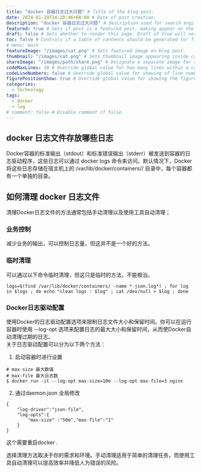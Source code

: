 ```yaml
---
title: "docker 容器日志过大问题" # Title of the blog post.
date: 2024-01-29T14:20:46+08:00 # Date of post creation.
description: "docker 容器日志过大问题" # Description used for search engine.
featured: true # Sets if post is a featured post, making appear on the home page side bar.
draft: false # Sets whether to render this page. Draft of true will not be rendered.
toc: false # Controls if a table of contents should be generated for first-level links automatically.
# menu: main
featureImage: "/images/cat.png" # Sets featured image on blog post.
thumbnail: "/images/cat.png" # Sets thumbnail image appearing inside card on homepage.
shareImage: "/images/path/share.png" # Designate a separate image for social media sharing.
codeMaxLines: 10 # Override global value for how many lines within a code block before auto-collapsing.
codeLineNumbers: false # Override global value for showing of line numbers within code block.
figurePositionShow: true # Override global value for showing the figure label.
categories:
  - Technology
tags:
  - docker
  - log
# comment: false # Disable comment if false.
---
```




## docker 日志文件存放哪些日志  
Docker容器的标准输出（stdout）和标准错误输出（stderr）被发送到容器的日志驱动程序，这些日志可以通过 docker logs 命令来访问。默认情况下，Docker将这些日志存储在宿主机上的 /var/lib/docker/containers/<container-id>/ 目录中，每个容器都有一个单独的目录。

## 如何清理 docker 日志文件  
清理Docker日志文件的方法通常包括手动清理以及使用工具自动清理；

### 业务控制   
减少业务的输出，可以控制日志量，但这并不是一个好的方法。

### 临时清理  

可以通过以下命令临时清理，但这只是临时的方法，不能根治。
```shell
logs=$(find /var/lib/docker/containers/ -name *-json.log*) ; for log in $logs ; do echo "clean logs : $log" ; cat /dev/null > $log ; done

```
### Docker日志驱动配置  

使用Docker的日志驱动配置选项来限制日志文件大小和保留时间。你可以在运行容器时使用 --log-opt 选项来配置日志的最大大小和保留时间，从而使Docker自动清理过期的日志。    
关于日志驱动配置可以分为以下两个方法：  
1. 启动容器时进行设置  
```shell
# max-size 最大数值
# max-file 最大日志数
$ docker run -it --log-opt max-size=10m --log-opt max-file=3 nginx
```

2. 通过daemon.json 全局修改   
```shell
{
    "log-driver":"json-file",
    "log-opts":{
        "max-size" :"50m","max-file":"1"
    }
}
```
这个需要重启docker  .



选择清理方法取决于你的需求和环境。手动清理适用于简单的清理任务，而使用工具自动清理可以提高效率并降低人为错误的风险。 